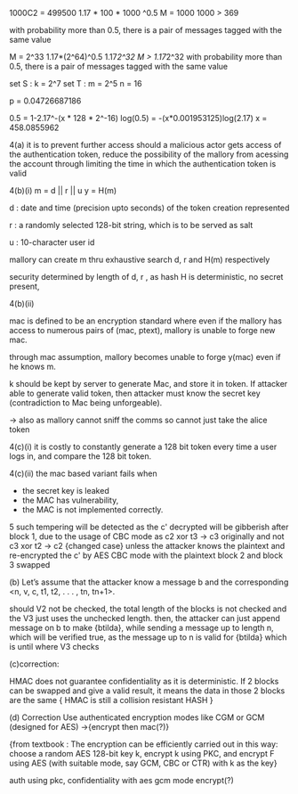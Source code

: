 1000C2 = 499500
1.17 * 100 * 1000 ^0.5
M = 1000
1000 > 369

with probability more than 0.5, there is a pair of messages tagged with 
the same value

M = 2^33
1.17*(2^64)^0.5
1.17*2^32
M > 1.17*2^32
with probability more than 0.5, there is a pair of messages tagged with 
the same value

set S : k = 2^7
set T : m = 2^5
n = 16

p = 0.04726687186

0.5 = 1-2.17^-(x * 128 * 2^-16)
log(0.5) = -(x*0.001953125)log(2.17)
x = 458.0855962

4(a)
it is to prevent further access should a malicious actor gets access of the authentication token, reduce the possibility of the mallory from acessing the account through limiting the time in which the authentication token is valid



4(b)(i)
m = d || r || u
y = H(m)

d : date and time (precision upto seconds) of the token creation
represented

r : a randomly selected 128-bit string, which is to be served as
salt

u : 10-character user id

mallory can create m thru exhaustive search d, r
and H(m) respectively

security determined by length of d, r , as hash H is deterministic, no secret present,

4(b)(ii)

mac is defined to be an encryption standard where even if the mallory has access to numerous pairs of (mac, ptext), mallory is unable to forge new mac.

through mac assumption, mallory becomes unable to forge y(mac) even if he knows m.

k should be kept by server to generate Mac, and store it in token. If attacker able to generate valid token, then attacker must know the secret key (contradiction to Mac being unforgeable).

-> also as mallory cannot sniff the comms so cannot just take the alice token

4(c)(i)
it is costly to constantly generate a 128 bit token every time a user logs in, and compare the 128 bit token. 


4(c)(ii)
the mac based variant fails when 
- the secret key is leaked
- the MAC has vulnerability,
- the MAC is not implemented correctly.

5
such tempering will be detected as the c' decrypted will be gibberish after block 1, due to the usage of CBC mode
as c2 xor t3 -> c3 originally 
and not c3 xor t2 -> c2 {changed case}
unless the attacker knows the plaintext and re-encrypted the c' by AES CBC mode with the plaintext block 2 and block 3 swapped

(b)
Let’s assume that the attacker
know a message b and the corresponding <n, v, c, t1, t2, . . . , tn, tn+1>.

should V2 not be checked, the total length of the blocks is not checked and the V3 just uses the unchecked length. then, the attacker can just append message on b to make {btilda}, while sending a message up to length n, which will be verified true, as the message up to n is valid for {btilda} which is until where V3 checks

(c)correction:

HMAC does not guarantee confidentiality as it is deterministic. If 2 blocks can be swapped and give a valid result, it means the data in those 2 blocks are the same { HMAC is still a collision resistant HASH }

(d)
Correction
Use authenticated encryption modes like CGM or GCM (designed for AES)
->{encrypt then mac(?)}

{from textbook : 
The encryption can be efficiently carried out in this
way: choose a random AES 128-bit key k, encrypt k using PKC, and encrypt F using
AES (with suitable mode, say GCM, CBC or CTR) with k as the key}

auth using pkc, confidentiality with aes gcm mode encrypt(?)

<!-- Encryption is designed to provide confidentiality. It does not 
necessary guarantee integrity and authenticity.  -->


